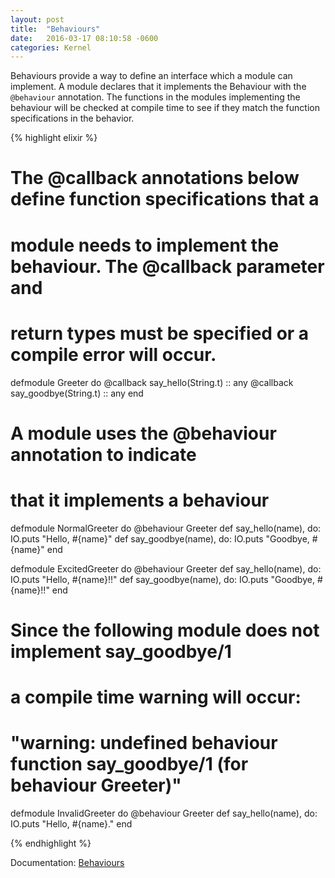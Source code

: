```yaml
---
layout: post
title:  "Behaviours"
date:   2016-03-17 08:10:58 -0600
categories: Kernel
---
```


Behaviours provide a way to define an interface which a module can implement. A module declares that it implements the Behaviour with the `@behaviour` annotation. The functions in the modules implementing the behaviour will be checked at compile time to see if they match the function specifications in the behavior.

{% highlight elixir %}
# The @callback annotations below define function specifications that a
# module needs to implement the behaviour. The @callback parameter and
# return types must be specified or a compile error will occur.
defmodule Greeter do
  @callback say_hello(String.t) :: any
  @callback say_goodbye(String.t) :: any
end

# A module uses the @behaviour annotation to indicate
# that it implements a behaviour
defmodule NormalGreeter do
  @behaviour Greeter
  def say_hello(name), do: IO.puts "Hello, #{name}"
  def say_goodbye(name), do: IO.puts "Goodbye, #{name}"
end

defmodule ExcitedGreeter do
  @behaviour Greeter
  def say_hello(name), do: IO.puts "Hello, #{name}!!"
  def say_goodbye(name), do: IO.puts "Goodbye, #{name}!!"
end

# Since the following module does not implement say_goodbye/1
# a compile time warning will occur:
# "warning: undefined behaviour function say_goodbye/1 (for behaviour Greeter)"
defmodule InvalidGreeter do
  @behaviour Greeter
  def say_hello(name), do: IO.puts "Hello, #{name}."
end

{% endhighlight %}



 Documentation: [Behaviours](http://elixir-lang.org/getting-started/typespecs-and-behaviours.html#behaviours)

